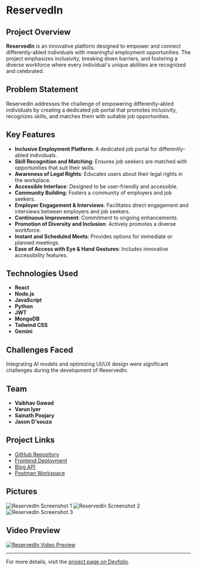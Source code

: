 # ReservedIn

## Project Overview

**ReservedIn** is an innovative platform designed to empower and connect differently-abled individuals with meaningful employment opportunities. The project emphasizes inclusivity, breaking down barriers, and fostering a diverse workforce where every individual's unique abilities are recognized and celebrated.

## Problem Statement

ReservedIn addresses the challenge of empowering differently-abled individuals by creating a dedicated job portal that promotes inclusivity, recognizes skills, and matches them with suitable job opportunities.

## Key Features

- **Inclusive Employment Platform**: A dedicated job portal for differently-abled individuals.
- **Skill Recognition and Matching**: Ensures job seekers are matched with opportunities that suit their skills.
- **Awareness of Legal Rights**: Educates users about their legal rights in the workplace.
- **Accessible Interface**: Designed to be user-friendly and accessible.
- **Community Building**: Fosters a community of employers and job seekers.
- **Employer Engagement & Interviews**: Facilitates direct engagement and interviews between employers and job seekers.
- **Continuous Improvement**: Commitment to ongoing enhancements.
- **Promotion of Diversity and Inclusion**: Actively promotes a diverse workforce.
- **Instant and Scheduled Meets**: Provides options for immediate or planned meetings.
- **Ease of Access with Eye & Hand Gestures**: Includes innovative accessibility features.

## Technologies Used

- **React**
- **Node.js**
- **JavaScript**
- **Python**
- **JWT**
- **MongoDB**
- **Tailwind CSS**
- **Gemini**

## Challenges Faced

Integrating AI models and optimizing UI/UX design were significant challenges during the development of ReservedIn.

## Team

- **Vaibhav Gawad**
- **Varun Iyer**
- **Sainath Poojary**
- **Jason D'souza**

## Project Links

- [GitHub Repository](https://github.com/SainathPoojary/rubix24_CodeRizzz/)
- [Frontend Deployment](https://rubix24-frontend.vercel.app/)
- [Blog API](https://rubix24-code-rizzz-tmup.vercel.app/api/blog)
- [Postman Workspace](https://interstellar-astronaut-416764.postman.co/workspace/New-Team-Workspace~03da904c-b908-4b55-963e-83cbbae0785b/collection/19939135-50f5ae1f-f87a-40e4-b1d5-de44b5c4694f?action=share&creator=19939135)

## Pictures

![ReservedIn Screenshot 1](https://devfolio.co/_next/image?url=https%3A%2F%2Fassets.devfolio.co%2Fhackathons%2F870790376a9544d888f76cd3c3dfd667%2Fprojects%2F9a96b506ec144ae88fb32787973f8301%2Faa3078ee-4487-4d90-8daf-f725f262f107.jpeg&w=1440&q=75)
![ReservedIn Screenshot 2](https://devfolio.co/_next/image?url=https%3A%2F%2Fassets.devfolio.co%2Fhackathons%2F870790376a9544d888f76cd3c3dfd667%2Fprojects%2F9a96b506ec144ae88fb32787973f8301%2Fb6ae0773-5841-4dd2-9727-a98ee734d2e3.jpeg&w=1440&q=75)
![ReservedIn Screenshot 3](https://devfolio.co/_next/image?url=https%3A%2F%2Fassets.devfolio.co%2Fhackathons%2F870790376a9544d888f76cd3c3dfd667%2Fprojects%2F9a96b506ec144ae88fb32787973f8301%2Fe366fb82-7590-480c-b3ee-529029fcc8a3.jpeg&w=1440&q=75)

## Video Preview

[![ReservedIn Video Preview](https://devfolio.co/_next/image?url=https%3A%2F%2Fassets.devfolio.co%2Fhackathons%2F870790376a9544d888f76cd3c3dfd667%2Fprojects%2F9a96b506ec144ae88fb32787973f8301%2Faa3078ee-4487-4d90-8daf-f725f262f107.jpeg&w=1440&q=75)](https://youtube.com/watch?v=L3tN2vLupJY)

---

For more details, visit the [project page on Devfolio](https://devfolio.co/projects/reservedin-46cc).
